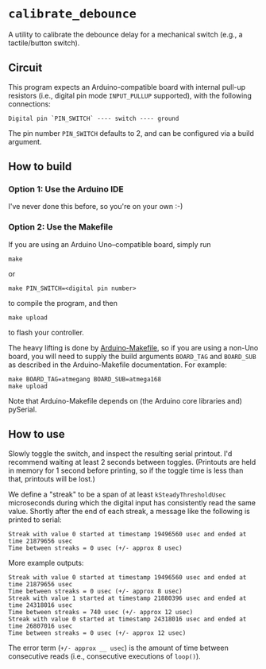 # `calibrate_debounce`

A utility to calibrate the debounce delay for a mechanical switch (e.g., a
tactile/button switch).

## Circuit

This program expects an Arduino-compatible board with internal pull-up
resistors (i.e., digital pin mode `INPUT_PULLUP` supported), with the following
connections:

    Digital pin `PIN_SWITCH` ---- switch ---- ground

The pin number `PIN_SWITCH` defaults to 2, and can be configured via
a build argument.

## How to build

### Option 1: Use the Arduino IDE

I've never done this before, so you're on your own :-)

### Option 2: Use the Makefile

If you are using an Arduino Uno–compatible board, simply run

    make

or

    make PIN_SWITCH=<digital pin number>

to compile the program, and then

    make upload

to flash your controller.

The heavy lifting is done by
[Arduino-Makefile](https://github.com/sudar/Arduino-Makefile), so
if you are using a non-Uno board, you will need to supply the build arguments
`BOARD_TAG` and `BOARD_SUB` as described in the Arduino-Makefile documentation.
For example:

    make BOARD_TAG=atmegang BOARD_SUB=atmega168
    make upload

Note that Arduino-Makefile depends on (the Arduino core libraries and)
pySerial.

## How to use

Slowly toggle the switch, and inspect the resulting serial printout.  I'd
recommend waiting at least 2 seconds between toggles.  (Printouts are held
in memory for 1 second before printing, so if the toggle time is less than
that, printouts will be lost.)

We define a "streak" to be a span of at least `kSteadyThresholdUsec`
microseconds during which the digital input has consistently read the same
value.  Shortly after the end of each streak, a message like the following
is printed to serial:

    Streak with value 0 started at timestamp 19496560 usec and ended at time 21879656 usec
    Time between streaks = 0 usec (+/- approx 8 usec)

More example outputs:

    Streak with value 0 started at timestamp 19496560 usec and ended at time 21879656 usec
    Time between streaks = 0 usec (+/- approx 8 usec)
    Streak with value 1 started at timestamp 21880396 usec and ended at time 24318016 usec
    Time between streaks = 740 usec (+/- approx 12 usec)
    Streak with value 0 started at timestamp 24318016 usec and ended at time 26807016 usec
    Time between streaks = 0 usec (+/- approx 12 usec)

The error term (`+/- approx __ usec`) is the amount of time between
consecutive reads (i.e., consecutive executions of `loop()`).
